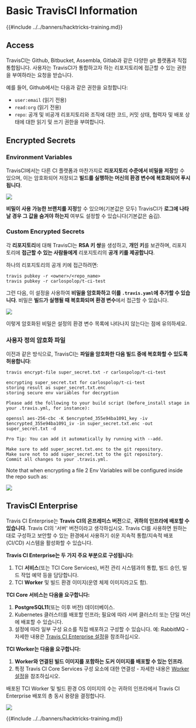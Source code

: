 # Basic TravisCI Information

{{#include ../../banners/hacktricks-training.md}}

## Access

TravisCI는 Github, Bitbucket, Assembla, Gitlab과 같은 다양한 git 플랫폼과 직접 통합됩니다. 사용자는 TravisCI가 통합하고자 하는 리포지토리에 접근할 수 있는 권한을 부여하라는 요청을 받습니다.

예를 들어, Github에서는 다음과 같은 권한을 요청합니다:

- `user:email` (읽기 전용)
- `read:org` (읽기 전용)
- `repo`: 공개 및 비공개 리포지토리와 조직에 대한 코드, 커밋 상태, 협력자 및 배포 상태에 대한 읽기 및 쓰기 권한을 부여합니다.

## Encrypted Secrets

### Environment Variables

TravisCI에서는 다른 CI 플랫폼과 마찬가지로 **리포지토리 수준에서 비밀을 저장**할 수 있으며, 이는 암호화되어 저장되고 **빌드를 실행하는 머신의 환경 변수에 복호화되어 푸시됩니다**.

![](<../../images/image (203).png>)

**비밀이 사용 가능한 브랜치를 지정**할 수 있으며(기본값은 모두) TravisCI가 **로그에 나타날 경우 그 값을 숨겨야 하는지** 여부도 설정할 수 있습니다(기본값은 숨김).

### Custom Encrypted Secrets

각 **리포지토리**에 대해 TravisCI는 **RSA 키 쌍**을 생성하고, **개인 키**를 보관하며, 리포지토리에 **접근할 수 있는 사람들에게** 리포지토리의 **공개 키를 제공합니다**.

하나의 리포지토리의 공개 키에 접근하려면:
```
travis pubkey -r <owner>/<repo_name>
travis pubkey -r carlospolop/t-ci-test
```
그런 다음, 이 설정을 사용하여 **비밀을 암호화하고 이를 `.travis.yaml`에 추가할 수 있습니다**. 비밀은 **빌드가 실행될 때 복호화되며** **환경 변수**에서 접근할 수 있습니다.

![](<../../images/image (139).png>)

이렇게 암호화된 비밀은 설정의 환경 변수 목록에 나타나지 않는다는 점에 유의하세요.

### 사용자 정의 암호화 파일

이전과 같은 방식으로, TravisCI는 **파일을 암호화한 다음 빌드 중에 복호화할 수 있도록 허용합니다**:
```
travis encrypt-file super_secret.txt -r carlospolop/t-ci-test

encrypting super_secret.txt for carlospolop/t-ci-test
storing result as super_secret.txt.enc
storing secure env variables for decryption

Please add the following to your build script (before_install stage in your .travis.yml, for instance):

openssl aes-256-cbc -K $encrypted_355e94ba1091_key -iv $encrypted_355e94ba1091_iv -in super_secret.txt.enc -out super_secret.txt -d

Pro Tip: You can add it automatically by running with --add.

Make sure to add super_secret.txt.enc to the git repository.
Make sure not to add super_secret.txt to the git repository.
Commit all changes to your .travis.yml.
```
Note that when encrypting a file 2 Env Variables will be configured inside the repo such as:

![](<../../images/image (170).png>)

## TravisCI Enterprise

Travis CI Enterprise는 **Travis CI의 온프레미스 버전**으로, **귀하의 인프라에 배포할 수 있습니다**. Travis CI의 '서버' 버전이라고 생각하십시오. Travis CI를 사용하면 원하는 대로 구성하고 보안할 수 있는 환경에서 사용하기 쉬운 지속적 통합/지속적 배포(CI/CD) 시스템을 활성화할 수 있습니다.

**Travis CI Enterprise는 두 가지 주요 부분으로 구성됩니다:**

1. TCI **서비스**(또는 TCI Core Services), 버전 관리 시스템과의 통합, 빌드 승인, 빌드 작업 예약 등을 담당합니다.
2. TCI **Worker** 및 빌드 환경 이미지(운영 체제 이미지라고도 함).

**TCI Core 서비스는 다음을 요구합니다:**

1. **PostgreSQL11**(또는 이후 버전) 데이터베이스.
2. Kubernetes 클러스터를 배포할 인프라; 필요에 따라 서버 클러스터 또는 단일 머신에 배포할 수 있습니다.
3. 설정에 따라 일부 구성 요소를 직접 배포하고 구성할 수 있습니다. 예: RabbitMQ - 자세한 내용은 [Travis CI Enterprise 설정](https://docs.travis-ci.com/user/enterprise/tcie-3.x-setting-up-travis-ci-enterprise/)을 참조하십시오.

**TCI Worker는 다음을 요구합니다:**

1. **Worker와 연결된 빌드 이미지를 포함하는 도커 이미지를 배포할 수 있는 인프라**.
2. 특정 Travis CI Core Services 구성 요소에 대한 연결성 - 자세한 내용은 [Worker 설정](https://docs.travis-ci.com/user/enterprise/setting-up-worker/)을 참조하십시오.

배포된 TCI Worker 및 빌드 환경 OS 이미지의 수는 귀하의 인프라에서 Travis CI Enterprise 배포의 총 동시 용량을 결정합니다.

![](<../../images/image (199).png>)

{{#include ../../banners/hacktricks-training.md}}
